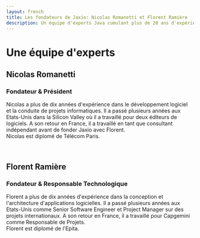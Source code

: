```yaml
---
layout: french
title: Les fondateurs de Jaxio: Nicolas Romanetti et Florent Ramière
description: Un équipe d'experts Java cumulant plus de 20 ans d'expérience 
---
```


<h1>Une équipe d'experts</h1>

<h2>Nicolas Romanetti</h2>
<h3>Fondateur &amp; Président</h3>
<p>
    Nicolas a plus de dix années d'expérience dans le développement logiciel et
    la conduite de projets informatiques.
    Il a passé plusieurs années aux Etats-Unis dans la Silicon Valley où
    il a travaillé pour deux éditeurs de logiciels.
    A son retour en France, il a travaillé en tant que consultant indépendant
    avant de fonder Jaxio avec Florent.<br/>
    Nicolas est diplomé de Télécom Paris.
</p>

<br/>
<h2>Florent Ramière</h2>
<h3>Fondateur &amp; Responsable Technologique</h3>
<p>
    Florent a plus de dix années d'expérience dans la conception et l'architecture d'applications logicielles.
    Il a passé plusieurs années aux Etats-Unis comme Senior Software Engineer et Project Manager sur des projets internationaux.
    A son retour en France, il a travaillé pour Capgemini comme Responsable de Projets.<br/>
    Florent est diplomé de l'Epita.
</p>
<br/>
